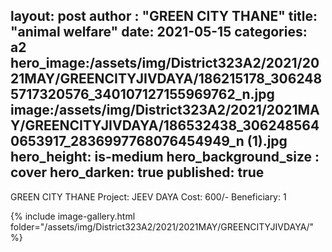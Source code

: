 
layout: post
author : "GREEN CITY THANE"
title:  "animal welfare"
date:   2021-05-15
categories: a2
hero_image:/assets/img/District323A2/2021/2021MAY/GREENCITYJIVDAYA/186215178_3062485717320576_340107127155969762_n.jpg
image:/assets/img/District323A2/2021/2021MAY/GREENCITYJIVDAYA/186532438_3062485640653917_2836997768076454949_n (1).jpg
hero_height: is-medium
hero_background_size : cover
hero_darken: true
published: true
---

GREEN CITY THANE Project: JEEV DAYA Cost: 600/- Beneficiary: 1

{% include image-gallery.html folder="/assets/img/District323A2/2021/2021MAY/GREENCITYJIVDAYA/" %}